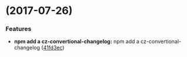 <a name=""></a>
#  (2017-07-26)


### Features

* **npm add a cz-convertional-changelog:** npm add a cz-convertional-changelog ([41fd3ec](https://github.com/VonFry/dotfiles/commit/41fd3ec))



